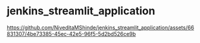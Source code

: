 # jenkins_streamlit_application
https://github.com/NiveditaMShinde/jenkins_streamlit_application/assets/66831307/4be73385-45ec-42e5-96f5-5d2bd526ce9b
